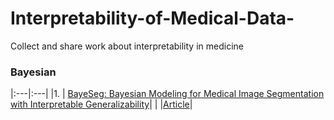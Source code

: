 # Interpretability-of-Medical-Data-
Collect and share work about interpretability in medicine


### Bayesian
|:---|:---|
|1.  | [BayeSeg: Bayesian Modeling for Medical Image Segmentation with Interpretable Generalizability](https://arxiv.org/abs/2303.01710 "pdf")|
|    |[Article](https://github.com/xiaovhua/Interpretability-of-Medical-Data-/blob/Articles/BayeSeg%3A%20Bayesian%20Modeling%20for%20Medical%20Image%20Segmentation%20with%20Interpretable%20Generalizability.md "reading report by author")|
